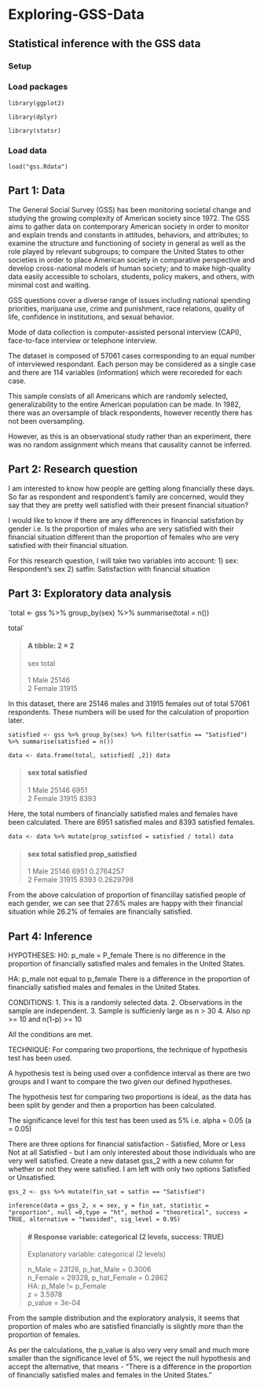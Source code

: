 # Exploring-GSS-Data

## Statistical inference with the GSS data

### Setup
### Load packages
`library(ggplot2)`

`library(dplyr)`

`library(statsr)`

### Load data
`load("gss.Rdata")`

## Part 1: Data
The General Social Survey (GSS) has been monitoring societal change and studying the growing complexity of American society since 1972. The GSS aims to gather data on contemporary American society in order to monitor and explain trends and constants in attitudes, behaviors, and attributes; to examine the structure and functioning of society in general as well as the role played by relevant subgroups; to compare the United States to other societies in order to place American society in comparative perspective and develop cross-national models of human society; and to make high-quality data easily accessible to scholars, students, policy makers, and others, with minimal cost and waiting.

GSS questions cover a diverse range of issues including national spending priorities, marijuana use, crime and punishment, race relations, quality of life, confidence in institutions, and sexual behavior.

Mode of data collection is computer-assisted personal interview (CAPI), face-to-face interview or telephone interview.

The dataset is composed of 57061 cases corresponding to an equal number of interviewed respondant. Each person may be considered as a single case and there are 114 variables (information) which were recoreded for each case.

This sample consists of all Americans which are randomly selected, generalizability to the entire American population can be made. In 1982, there was an oversample of black respondents, however recently there has not been oversampling.

However, as this is an observational study rather than an experiment, there was no random assignment which means that causality cannot be inferred.

## Part 2: Research question
I am interested to know how people are getting along financially these days. So far as respondent and respondent’s family are concerned, would they say that they are pretty well satisfied with their present financial situation?

I would like to know if there are any differences in financial satisfation by gender i.e. Is the proportion of males who are very satisfied with their financial situation different than the proportion of females who are very satisfied with their financial situation.

For this research question, I will take two variables into account: 1) sex: Respondent’s sex 2) satfin: Satisfaction with financial situation

## Part 3: Exploratory data analysis

`total <- gss %>%
  group_by(sex) %>%
  summarise(total = n())

total`

 >  #### A tibble: 2 × 2  
 >
 >    sex total  
 >   <fctr> <int>  
 > 1   Male 25146  
 > 2 Female 31915
 

In this dataset, there are 25146 males and 31915 females out of total 57061 respondents. These numbers will be used for the calculation of proportion later.

`satisfied <- gss %>%
  group_by(sex) %>%
  filter(satfin == "Satisfied") %>%
  summarise(satisfied = n())`

`data <- data.frame(total, satisfied[ ,2])
data`

> ####     sex total satisfied 
> 
> 1   Male 25146      6951  
> 2 Female 31915      8393


Here, the total numbers of financially satisfied males and females have been calculated. There are 6951 satisfied males and 8393 satisfied females.

`data <- data %>%
  mutate(prop_satisfied = satisfied / total)
data`

> ####      sex total satisfied prop_satisfied 
>
> 1   Male 25146      6951      0.2764257  
> 2 Female 31915      8393      0.2629798 

From the above calculation of proportion of financillay satisfied people of each gender, we can see that 27.6% males are happy with their financial situation while 26.2% of females are financially satisfied.

## Part 4: Inference
HYPOTHESES: H0: p_male = P_female There is no difference in the proportion of financially satisfied males and females in the United States.

HA: p_male not equal to p_female There is a difference in the proportion of financially satisfied males and females in the United States.

CONDITIONS: 1. This is a randomly selected data. 2. Observations in the sample are independent. 3. Sample is sufficienly large as n > 30 4. Also np >= 10 and n(1-p) >= 10

All the conditions are met.

TECHNIQUE: For comparing two proportions, the technique of hypothesis test has been used.

A hypothesis test is being used over a confidence interval as there are two groups and I want to compare the two given our defined hypotheses.

The hypothesis test for comparing two proportions is ideal, as the data has been split by gender and then a proportion has been calculated.

The significance level for this test has been used as 5% i.e. alpha = 0.05 (a = 0.05)

There are three options for financial satisfaction - Satisfied, More or Less Not at all Satisfied - but I am only interested about those individuals who are very well satisfied. Create a new dataset gss_2 with a new column for whether or not they were satisfied. I am left with only two options Satisfied or Unsatisfied.

`gss_2 <- gss %>%
  mutate(fin_sat = satfin == "Satisfied")`
  
`inference(data = gss_2, x = sex, y = fin_sat, statistic = "proportion", null =0,type = "ht", method = "theoretical", success = TRUE, alternative = "twosided", sig_level = 0.95)`

 > #### # Response variable: categorical (2 levels, success: TRUE) 
 > Explanatory variable: categorical (2 levels) 
 >
 > n_Male = 23126, p_hat_Male = 0.3006  
 > n_Female = 29328, p_hat_Female = 0.2862  
 > HA: p_Male != p_Female  
 > z = 3.5978  
 > p_value = 3e-04 




From the sample distribution and the exploratory analysis, it seems that proportion of males who are satisfied financially is slightly more than the proportion of females.

As per the calculations, the p_value is also very very small and much more smaller than the significance level of 5%, we reject the null hypothesis and accept the alternative, that means - “There is a difference in the proportion of financially satisfied males and females in the United States.”

